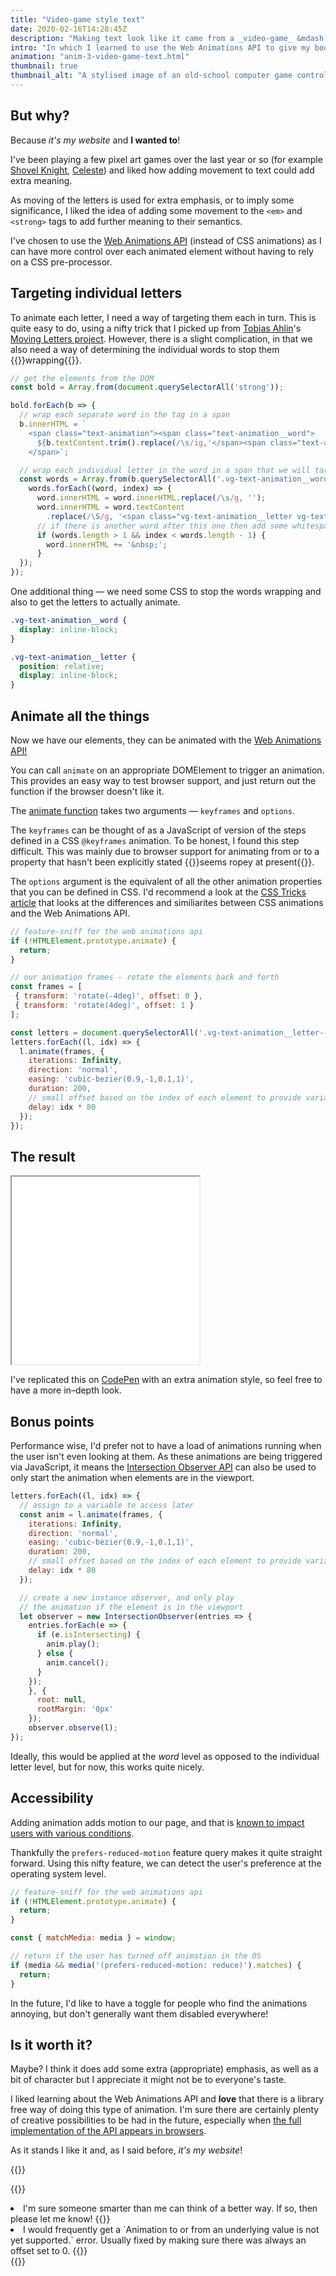 ```yaml
---
title: "Video-game style text"
date: 2020-02-16T14:28:45Z
description: "Making text look like it came from a _video-game_ &mdash; with the power of **JavaScript**!"
intro: "In which I learned to use the Web Animations API to give my body text some video game pizazz."
animation: "anim-3-video-game-text.html"
thumbnail: true
thumbnail_alt: "A stylised image of an old-school computer game controller"
---
```


## But why?

Because _it's my website_ and **I wanted to**!

I've been playing a few pixel art games over the last year or so (for example [Shovel Knight](https://yachtclubgames.com/shovel-knight/), [Celeste](http://www.celestegame.com/)) and liked how adding movement to text could add extra meaning.

As moving of the letters is used for extra emphasis, or to imply some significance, I liked the idea of adding some movement to the `<em>` and `<strong>` tags to add further meaning to their semantics.

I've chosen to use the [Web Animations API](https://developer.mozilla.org/en-US/docs/Web/API/Web_Animations_API) (instead of CSS animations) as I can have more control over each animated element without having to rely on a CSS pre-processor.

## Targeting individual letters

To animate each letter, I need a way of targeting them each in turn. This is quite easy to do, using a nifty trick that I picked up from [Tobias Ahlin](https://tobiasahlin.com/)'s [Moving Letters project](https://tobiasahlin.com/moving-letters/). However, there is a slight complication, in that we also need a way of determining the individual words to stop them {{<footnote-link help>}}wrapping{{</footnote-link>}}.

```javascript
// get the elements from the DOM
const bold = Array.from(document.querySelectorAll('strong'));

bold.forEach(b => {
  // wrap each separate word in the tag in a span
  b.innerHTML = `
    <span class="text-animation"><span class="text-animation__word">
      ${b.textContent.trim().replace(/\s/ig,'</span><span class="text-animation__word">$&')}
    </span>`;

  // wrap each individual letter in the word in a span that we will target for the animation
  const words = Array.from(b.querySelectorAll('.vg-text-animation__word'));
    words.forEach((word, index) => {
      word.innerHTML = word.innerHTML.replace(/\s/g, '');
      word.innerHTML = word.textContent
        .replace(/\S/g, '<span class="vg-text-animation__letter vg-text-animation__letter--bold">$&</span>');
      // if there is another word after this one then add some whitespace
      if (words.length > 1 && index < words.length - 1) {
        word.innerHTML += '&nbsp;';
      }
  });
});

```

One additional thing &mdash; we need some CSS to stop the words wrapping and also to get the letters to actually animate.

```css
.vg-text-animation__word {
  display: inline-block;
}

.vg-text-animation__letter {
  position: relative;
  display: inline-block;
}
```

## Animate all the things

Now we have our elements, they can be animated with the [Web Animations API!](https://developer.mozilla.org/en-US/docs/Web/API/Web_Animations_API)

You can call `animate` on an appropriate DOMElement to trigger an animation. This provides an easy way to test browser support, and just return out the function if the browser doesn't like it.

The [animate function](https://developer.mozilla.org/en-US/docs/Web/API/Element/animate) takes two arguments &mdash; `keyframes` and `options`.

The `keyframes` can be thought of as a JavaScript of version of the steps defined in a CSS `@keyframes` animation. To be honest, I found this step difficult. This was mainly due to browser support for animating from or to a property that hasn't been explicitly stated {{<footnote-link ropey>}}seems ropey at present{{</footnote-link>}}.

The `options` argument is the equivalent of all the other animation properties that you can be defined in CSS. I'd recommend a look at the [CSS Tricks article](https://css-tricks.com/css-animations-vs-web-animations-api/) that looks at the differences and similiarites between CSS animations and the Web Animations API.

```javascript
// feature-sniff for the web animations api
if (!HTMLElement.prototype.animate) {
  return;
}

// our animation frames - rotate the elements back and forth
const frames = [
 { transform: 'rotate(-4deg)', offset: 0 },
 { transform: 'rotate(4deg)', offset: 1 }
];

const letters = document.querySelectorAll('.vg-text-animation__letter--bold');
letters.forEach((l, idx) => {
  l.animate(frames, {
    iterations: Infinity,
    direction: 'normal',
    easing: 'cubic-bezier(0.9,-1,0.1,1)',
    duration: 200,
    // small offset based on the index of each element to provide variation
    delay: idx * 80
  });
});
```

## The result

<iframe height="300" src="/examples/video-game-anim-1"></iframe>

I've replicated this on [CodePen](https://codepen.io/bl-rd/pen/vYEeoNm) with an extra animation style, so feel free to have a more in&ndash;depth look.

## Bonus points

Performance wise, I'd prefer not to have a load of animations running when the user isn't even looking at them. As these animations are being triggered via JavaScript, it means the [Intersection Observer API](https://developer.mozilla.org/en-US/docs/Web/API/IntersectionObserver) can also be used to only start the animation when elements are in the viewport.

```javascript
letters.forEach((l, idx) => {
  // assign to a variable to access later
  const anim = l.animate(frames, {
    iterations: Infinity,
    direction: 'normal',
    easing: 'cubic-bezier(0.9,-1,0.1,1)',
    duration: 200,
    // small offset based on the index of each element to provide variation
    delay: idx * 80
  });

  // create a new instance observer, and only play
  // the animation if the element is in the viewport
  let observer = new IntersectionObserver(entries => {
    entries.forEach(e => {
      if (e.isIntersecting) {
        anim.play();
      } else {
        anim.cancel();
      }
    });    
    }, {
      root: null,
      rootMargin: '0px'
    });
    observer.observe(l);
});

```

Ideally, this would be applied at the _word_ level as opposed to the individual letter level, but for now, this works quite nicely.

## Accessibility

Adding animation adds motion to our page, and that is [known to impact users with various conditions](https://css-tricks.com/introduction-reduced-motion-media-query/).

Thankfully the `prefers-reduced-motion` feature query makes it quite straight forward. Using this nifty feature, we can detect the user's preference at the operating system level.

```javascript
// feature-sniff for the web animations api
if (!HTMLElement.prototype.animate) {
  return;
}

const { matchMedia: media } = window;

// return if the user has turned off animation in the OS
if (media && media('(prefers-reduced-motion: reduce)').matches) {
  return;
}
```
In the future, I'd like to have a toggle for people who find the animations annoying, but don't generally want them disabled everywhere!

## Is it worth it?

Maybe? I think it does add some extra (appropriate) emphasis, as well as a bit of character but I appreciate it might not be to everyone's taste.

I liked learning about the Web Animations API and **love** that there is a library free way of doing this type of animation. I'm sure there are certainly plenty of creative possibilities to be had in the future, especially when [the full implementation of the API appears in browsers](https://caniuse.com/#feat=web-animation).

As it stands I like it and, as I said before, _it's my website_!

{{<signoff>}}

{{<blogfooter>}}
<li id="help-footnote">
    I'm sure someone smarter than me can think of a better way. If so, then please let me know!
    {{<footnote-back help-link >}}
</li>
<li id="ropey-footnote">
    I would frequently get a `Animation to or from an underlying value is not yet supported.` error. Usually fixed by making sure there was always an offset set to 0.
    {{<footnote-back ropey-link >}}
</li>
{{</blogfooter>}}